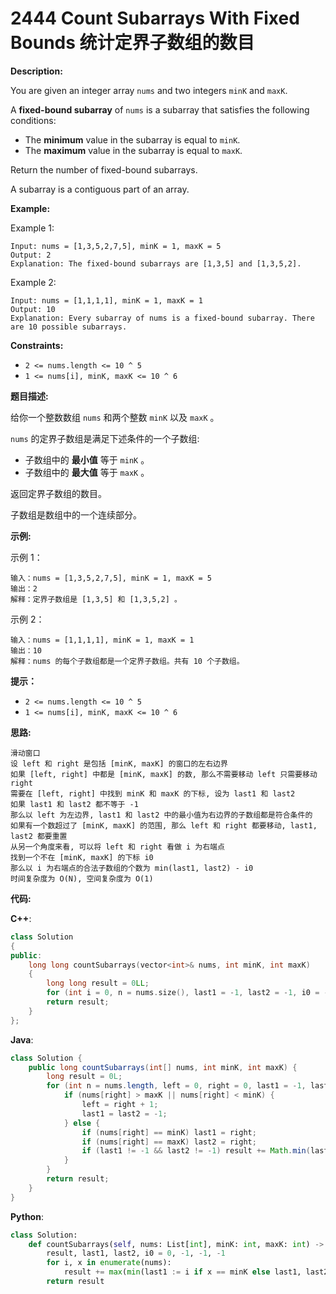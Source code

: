 # 2444 Count Subarrays With Fixed Bounds 统计定界子数组的数目

__Description:__

You are given an integer array `nums` and two integers `minK` and `maxK`.

A __fixed-bound subarray__ of `nums` is a subarray that satisfies the following conditions:

- The __minimum__ value in the subarray is equal to `minK`.
- The __maximum__ value in the subarray is equal to `maxK`.

Return the number of fixed-bound subarrays.

A subarray is a contiguous part of an array.

__Example:__

Example 1:

```text
Input: nums = [1,3,5,2,7,5], minK = 1, maxK = 5
Output: 2
Explanation: The fixed-bound subarrays are [1,3,5] and [1,3,5,2].
```

Example 2:

```text
Input: nums = [1,1,1,1], minK = 1, maxK = 1
Output: 10
Explanation: Every subarray of nums is a fixed-bound subarray. There are 10 possible subarrays.
```

__Constraints:__

- `2 <= nums.length <= 10 ^ 5`
- `1 <= nums[i], minK, maxK <= 10 ^ 6`

__题目描述:__

给你一个整数数组 `nums` 和两个整数 `minK` 以及 `maxK` 。

`nums` 的定界子数组是满足下述条件的一个子数组:

- 子数组中的 __最小值__ 等于 `minK` 。
- 子数组中的 __最大值__ 等于 `maxK` 。

返回定界子数组的数目。

子数组是数组中的一个连续部分。

__示例:__

示例 1：

```text
输入：nums = [1,3,5,2,7,5], minK = 1, maxK = 5
输出：2
解释：定界子数组是 [1,3,5] 和 [1,3,5,2] 。
```

示例 2：

```text
输入：nums = [1,1,1,1], minK = 1, maxK = 1
输出：10
解释：nums 的每个子数组都是一个定界子数组。共有 10 个子数组。
```

__提示：__

- `2 <= nums.length <= 10 ^ 5`
- `1 <= nums[i], minK, maxK <= 10 ^ 6`

__思路:__

```text
滑动窗口
设 left 和 right 是包括 [minK, maxK] 的窗口的左右边界
如果 [left, right] 中都是 [minK, maxK] 的数, 那么不需要移动 left 只需要移动 right
需要在 [left, right] 中找到 minK 和 maxK 的下标, 设为 last1 和 last2
如果 last1 和 last2 都不等于 -1
那么以 left 为左边界, last1 和 last2 中的最小值为右边界的子数组都是符合条件的
如果有一个数超过了 [minK, maxK] 的范围, 那么 left 和 right 都要移动, last1, last2 都要重置
从另一个角度来看, 可以将 left 和 right 看做 i 为右端点
找到一个不在 [minK, maxK] 的下标 i0
那么以 i 为右端点的合法子数组的个数为 min(last1, last2) - i0
时间复杂度为 O(N), 空间复杂度为 O(1)
```

__代码:__

__C++__:

```C++
class Solution 
{
public:
    long long countSubarrays(vector<int>& nums, int minK, int maxK) 
    {
        long long result = 0LL;
        for (int i = 0, n = nums.size(), last1 = -1, last2 = -1, i0 = -1; i < n; i++) result += max(min(last1 = nums[i] == minK ? i : last1, last2 = nums[i] == maxK ? i : last2) - (i0 = nums[i] < minK or nums[i] > maxK ? i : i0), 0);
        return result; 
    }
};
```

__Java__:

```Java
class Solution {
    public long countSubarrays(int[] nums, int minK, int maxK) {
        long result = 0L;
        for (int n = nums.length, left = 0, right = 0, last1 = -1, last2 = -1; right < n; right++) {
            if (nums[right] > maxK || nums[right] < minK) {
                left = right + 1;
                last1 = last2 = -1;
            } else {
                if (nums[right] == minK) last1 = right;
                if (nums[right] == maxK) last2 = right;
                if (last1 != -1 && last2 != -1) result += Math.min(last1, last2) - left + 1L;
            }
        }
        return result;
    }
}
```

__Python__:

```Python
class Solution:
    def countSubarrays(self, nums: List[int], minK: int, maxK: int) -> int:
        result, last1, last2, i0 = 0, -1, -1, -1
        for i, x in enumerate(nums):
            result += max(min(last1 := i if x == minK else last1, last2 := i if x == maxK else last2) - (i0 := i if not minK <= x <= maxK else i0), 0)
        return result
```
